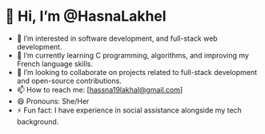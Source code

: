 # 👋 Hi, I’m @HasnaLakhel

- 👀 I’m interested in software development,  and full-stack web development.
- 🌱 I’m currently learning C programming, algorithms, and improving my French language skills.
- 💞️ I’m looking to collaborate on projects related to full-stack development and open-source contributions.
- 📫 How to reach me: [hassna19lakhal@gmail.com]
- 😄 Pronouns: She/Her
- ⚡ Fun fact: I have experience in social assistance alongside my tech background.
